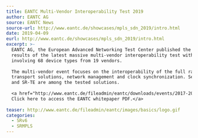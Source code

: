 ```yaml
---
title: EANTC Multi-Vendor Interoperability Test 2019
author: EANTC AG
source: EANTC News
source-url: http://www.eantc.de/showcases/mpls_sdn_2019/intro.html
date: 2019-04-09
eurl: http://www.eantc.de/showcases/mpls_sdn_2019/intro.html
excerpt: >-
  EANTC AG, the European Advanced Networking Test Center published the
  results of the latest massive multi-vendor interoperability test with 174 successful test combinations
  involving 68 device types from 19 vendors.
  
  The multi-vendor event focuses on the interoperability of the full range of next-generation wide-area
  transport solutions, network management and clock synchronization. Segment Routing MPLs and SRv6, Flex-Algo,
  and SR-TE are among the tested solutions.
  
  <a href="http://www.eantc.de/fileadmin/eantc/downloads/events/2017-2020/MPLS2019/EANTC-MPLSSDNNFV2019-WhitePaper-v1.3.pdf">
  Click here to access the EANTC whitepaper PDF.</a>
  
teaser: http://www.eantc.de/fileadmin/eantc/images/basics/logo.gif
categories:
  - SRv6
  - SRMPLS
---
```

